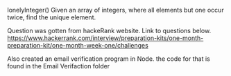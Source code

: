 lonelyInteger()
Given an array of integers, where all elements but one occur twice, find the unique element.

Question was gotten from hackeRank website. Link to questions below.
https://www.hackerrank.com/interview/preparation-kits/one-month-preparation-kit/one-month-week-one/challenges

Also created an email verification program in Node. the code for that is found in the Email Verifaction folder